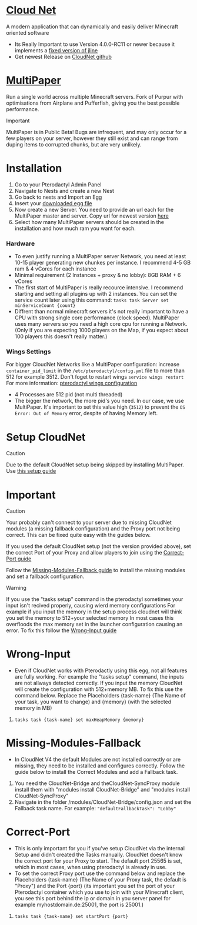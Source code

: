 # [Cloud Net](https://github.com/CloudNetService/CloudNet)
A modern application that can dynamically and easily deliver Minecraft oriented software
- Its Really Important to use Version 4.0.0-RC11 or newer because it implements a [fixed version of jline](https://github.com/CloudNetService/CloudNet/pull/1441)
- Get newest Release on [CloudNet github](https://github.com/CloudNetService/CloudNet/releases)

# [MultiPaper](https://multipaper.io/)
Run a single world across multiple Minecraft servers.
Fork of Purpur with optimisations from Airplane and Pufferfish, giving you the best possible performance.

> [!IMPORTANT] 
> MultiPaper is in Public Beta!
> Bugs are infrequent, and may only occur for a few players on your server, however they still exist and can range from duping items to corrupted chunks, but are very unlikely.

# Installation
1. Go to your Pterodactyl Admin Panel
2. Navigate to Nests and create a new Nest
3. Go back to nests and Import an Egg
4. Insert your [downloaded egg file](https://github.com/Lostes-Burger/Docker/blob/main/pterodactyl/eggs/CloudNet%2BMP/egg-CloudNetV4-MultiPaper.json)
5. Now create a new Server. You need to provide an url each for the MultiPaper master and server. Copy url for newest version [here](https://multipaper.io/download.html)
6. Select how many MultiPaper servers should be created in the installation and how much ram you want for each.

### Hardware
- To even justify running a MultiPaper server Network, you need at least 10-15 player generating new chunkes per instance. I recommend 4-5 GB ram & 4 vCores for each instance
- Minimal requirement (2 Instances + proxy & no lobby): 8GB RAM + 6 vCores
- The first start of MultiPaper is really recource intensive. I recommend starting and setting all plugins up with 2 instances. You can set the service count later using this command: `tasks task Server set minServiceCount {count}`
- Diffrent than normal minecraft servers it's not really important to have a CPU with strong single core performance (clock speed). MultiPaper uses many servers so you need a high core cpu for running a Network. (Only if you are expecting 1000 players on the Map, if you expect about 100 players this doesn't really matter.)

### Wings Settings
For bigger CloudNet Networks like a MultiPaper configuration: increase `container_pid_limit` in the `/etc/pterodactyl/config.yml` file to more than 512 for example 3512. Don't foget to restart wings `service wings restart`\
For more information: [pterodactyl wings configuration](https://pterodactyl.io/wings/1.0/configuration.html#container-pid-limit)
- 4 Processes are 512 pid (not multi threaded)
- The bigger the network, the more pid's you need. In our case, we use MultiPaper. It's important to set this value high (`3512`) to prevent the `OS Error: Out of Memory` error, despite of having Memory left.

# Setup CloudNet
> [!CAUTION]
> Due to the default CloudNet setup being skipped by installing MultiPaper.
> Use [this setup guide](https://github.com/Lostes-Burger/Docker/tree/main/pterodactyl/eggs/cloudnet#setup-cloudnet)

# Important
> [!CAUTION]
> Your probably can't connect to your server due to missing CloudNet modules (a missing fallback configuration) and the Proxy port not being correct. This can be fixed quite easy with the guides below.
>
> If you used the default CloudNet setup (not the version provided above), set the correct Port of your Proxy and allow players to join using the [Correct-Port guide](https://github.com/Lostes-Burger/Docker/tree/main/pterodactyl/eggs/CloudNet%2BMP#correct-port)
> 
> Follow the [Missing-Modules-Fallback guide](https://github.com/Lostes-Burger/Docker/tree/main/pterodactyl/eggs/CloudNet%2BMP#missing-modules-fallback) to install the missing modules and set a fallback configuration.

> [!WARNING]
> If you use the "tasks setup" command in the pterodactyl sometimes your input isn't recived properly, causing wierd memory configurations
> For example if you input the memory in the setup process cloudnet will think you set the memory to 512+your selected memory
> In most cases this overfloods the max memory set in the launcher configuration causing an error. To fix this follow the [Wrong-Input guide](https://github.com/Lostes-Burger/Docker/tree/main/pterodactyl/eggs/CloudNet%2BMP#wrong-input)
  
# Wrong-Input
* Even if CloudNet works with Pterodactly using this egg, not all features are fully working. For example the "tasks setup" command, the inputs are not allways detected correctly. If you input the memory CloudNet will create the configuration with 512+memory MB. To fix this use the command below. Replace the Placeholders {task-name} (The Name of your task, you want to change) and {memory} (with the selected memory in MB)
1. `tasks task {task-name} set maxHeapMemory {memory}`

# Missing-Modules-Fallback
* In CloudNet V4 the default Modules are not installed correctly or are missing, they need to be installed and configures correctly. Follow the guide below to install the Correct Modules and add a Fallback task.
1. You need the CloudNet-Bridge and theCloudNet-SyncProxy module install them with "modules install CloudNet-Bridge" and "modules install CloudNet-SyncProxy"
2. Navigate in the folder /modules/CloudNet-Bridge/config.json and set the Fallback task name. For example: `"defaultFallbackTask": "Lobby"`

# Correct-Port
* This is only important for you if you've setup CloudNet via the internal Setup and didn't created the Tasks manually. CloudNet doesn't know the correct port for your Proxy to start. The default port 25565 is set, which in most cases, when using pterodactyl is already in use.
* To set the correct Proxy port use the command below and replace the Placeholders {task-name} (The Name of your Proxy task, the default is "Proxy") and the Port {port} (its important you set the port of your Pterodactyl container which you use to join with your Minecraft client, you see this port behind the ip or domain in you server panel for example myhostdomain.de:25001, the port is 25001.)
1. `tasks task {task-name} set startPort {port}`